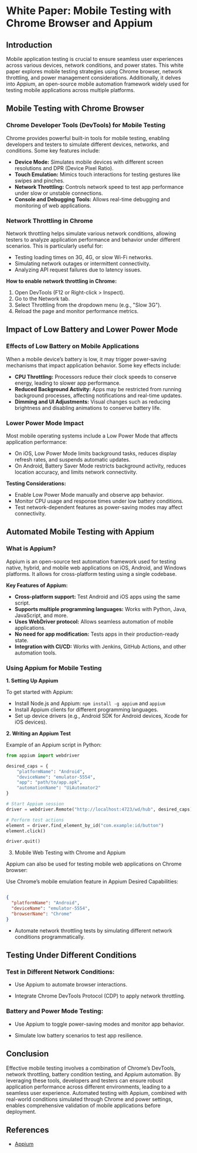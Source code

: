 # White Paper: Mobile Testing with Chrome Browser and Appium

## Introduction

Mobile application testing is crucial to ensure seamless user experiences across various devices, network conditions, and power states. This white paper explores mobile testing strategies using Chrome browser, network throttling, and power management considerations. Additionally, it delves into Appium, an open-source mobile automation framework widely used for testing mobile applications across multiple platforms.

## Mobile Testing with Chrome Browser

### Chrome Developer Tools (DevTools) for Mobile Testing

Chrome provides powerful built-in tools for mobile testing, enabling developers and testers to simulate different devices, networks, and conditions. Some key features include:

* **Device Mode:** Simulates mobile devices with different screen resolutions and DPR (Device Pixel Ratio).
* **Touch Emulation:** Mimics touch interactions for testing gestures like swipes and pinches.
* **Network Throttling:** Controls network speed to test app performance under slow or unstable connections.
* **Console and Debugging Tools:** Allows real-time debugging and monitoring of web applications.

### Network Throttling in Chrome

Network throttling helps simulate various network conditions, allowing testers to analyze application performance and behavior under different scenarios. This is particularly useful for:

* Testing loading times on 3G, 4G, or slow Wi-Fi networks.
* Simulating network outages or intermittent connectivity.
* Analyzing API request failures due to latency issues.

**How to enable network throttling in Chrome:**

1.  Open DevTools (F12 or Right-click > Inspect).
2.  Go to the Network tab.
3.  Select Throttling from the dropdown menu (e.g., "Slow 3G").
4.  Reload the page and monitor performance metrics.

## Impact of Low Battery and Lower Power Mode

### Effects of Low Battery on Mobile Applications

When a mobile device’s battery is low, it may trigger power-saving mechanisms that impact application behavior. Some key effects include:

* **CPU Throttling:** Processors reduce their clock speeds to conserve energy, leading to slower app performance.
* **Reduced Background Activity:** Apps may be restricted from running background processes, affecting notifications and real-time updates.
* **Dimming and UI Adjustments:** Visual changes such as reducing brightness and disabling animations to conserve battery life.

### Lower Power Mode Impact

Most mobile operating systems include a Low Power Mode that affects application performance:

* On iOS, Low Power Mode limits background tasks, reduces display refresh rates, and suspends automatic updates.
* On Android, Battery Saver Mode restricts background activity, reduces location accuracy, and limits network connectivity.

**Testing Considerations:**

* Enable Low Power Mode manually and observe app behavior.
* Monitor CPU usage and response times under low battery conditions.
* Test network-dependent features as power-saving modes may affect connectivity.

## Automated Mobile Testing with Appium

### What is Appium?

Appium is an open-source test automation framework used for testing native, hybrid, and mobile web applications on iOS, Android, and Windows platforms. It allows for cross-platform testing using a single codebase.

**Key Features of Appium:**

* **Cross-platform support:** Test Android and iOS apps using the same script.
* **Supports multiple programming languages:** Works with Python, Java, JavaScript, and more.
* **Uses WebDriver protocol:** Allows seamless automation of mobile applications.
* **No need for app modification:** Tests apps in their production-ready state.
* **Integration with CI/CD:** Works with Jenkins, GitHub Actions, and other automation tools.

### Using Appium for Mobile Testing

**1. Setting Up Appium**

To get started with Appium:

* Install Node.js and Appium: `npm install -g appium` and `appium`
* Install Appium clients for different programming languages.
* Set up device drivers (e.g., Android SDK for Android devices, Xcode for iOS devices).

**2. Writing an Appium Test**

Example of an Appium script in Python:

```python
from appium import webdriver

desired_caps = {
    "platformName": "Android",
    "deviceName": "emulator-5554",
    "app": "path/to/app.apk",
    "automationName": "UiAutomator2"
}

# Start Appium session
driver = webdriver.Remote("http://localhost:4723/wd/hub", desired_caps)

# Perform test actions
element = driver.find_element_by_id("com.example:id/button")
element.click()

driver.quit()
```

3. Mobile Web Testing with Chrome and Appium

Appium can also be used for testing mobile web applications on Chrome browser:

Use Chrome’s mobile emulation feature in Appium Desired Capabilities:

```json

{
  "platformName": "Android",
  "deviceName": "emulator-5554",
  "browserName": "Chrome"
}
```

- Automate network throttling tests by simulating different network conditions programmatically.

## Testing Under Different Conditions

### Test in Different Network Conditions:

- Use Appium to automate browser interactions.

- Integrate Chrome DevTools Protocol (CDP) to apply network throttling.

### Battery and Power Mode Testing:

- Use Appium to toggle power-saving modes and monitor app behavior.

- Simulate low battery scenarios to test app resilience.

## Conclusion

Effective mobile testing involves a combination of Chrome’s DevTools, network throttling, battery condition testing, and Appium automation. By leveraging these tools, developers and testers can ensure robust application performance across different environments, leading to a seamless user experience. Automated testing with Appium, combined with real-world conditions simulated through Chrome and power settings, enables comprehensive validation of mobile applications before deployment.

## References
- [Appium](https://appium.io/docs/en/latest/)
